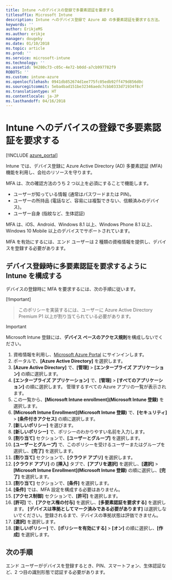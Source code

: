 ```yaml
---
title: Intune へのデバイスの登録で多要素認証を要求する
titlesuffix: Microsoft Intune
description: Intune へのデバイス登録で Azure AD の多要素認証を要求する方法。
keywords: ''
author: ErikjeMS
ms.author: erikje
manager: dougeby
ms.date: 01/10/2018
ms.topic: article
ms.prod: ''
ms.service: microsoft-intune
ms.technology: ''
ms.assetid: 94280c73-c05c-4e72-b0dd-a7cb997782f9
ROBOTS: ''
ms.custom: intune-azure
ms.openlocfilehash: 0941db852674d1ee775fc05edb92ff479d856d0c
ms.sourcegitcommit: 5eba4bad151be32346aedc7cbb0333d71934f8cf
ms.translationtype: HT
ms.contentlocale: ja-JP
ms.lasthandoff: 04/16/2018
---
```

# <a name="require-multi-factor-authentication-for-intune-device-enrollments"></a>Intune へのデバイスの登録で多要素認証を要求する

[!INCLUDE [azure_portal](./includes/azure_portal.md)]

Intune では、デバイス登録に Azure Active Directory (AD) 多要素認証 (MFA) 機能を利用し、会社のリソースを守ります。

MFA は、次の確認方法のうち 2 つ以上を必須にすることで機能します。

- ユーザーが知っている情報 (通常はパスワードまたは PIN)。
- ユーザーの所持品 (電話など、容易には複製できない、信頼済みのデバイス)。
- ユーザー自身 (指紋など、生体認証)

MFA は、iOS、Android、Windows 8.1 以上、Windows Phone 8.1 以上、Windows 10 Mobile 以上のデバイスでサポートされています。

MFA を有効にするには、エンド ユーザーは 2 種類の資格情報を提供し、デバイスを登録する必要があります。

## <a name="configure-intune-to-require-multi-factor-authentication-at-device-enrollment"></a>デバイス登録時に多要素認証を要求するように Intune を構成する

デバイスの登録時に MFA を要求するには、次の手順に従います。

[!Important]
>このポリシーを実装するには、ユーザーに Azure Active Directory Premium P1 以上が割り当てられている必要があります。

>[!Important]
>Microsoft Intune 登録には、**デバイス ベースのアクセス規則**を構成しないでください。

1. 資格情報を利用し、[Microsoft Azure Portal](https://portal.azure.com) にサインインします。
2. ポータルで、**[Azure Active Directory]** を選択します。
2. **[Azure Active Directory]** で、**[管理]** > **[エンタープライズ アプリケーション]** の順に選択します。
3. **[エンタープライズ アプリケーション]** で、**[管理]** > **[すべてのアプリケーション]** の順に選択します。 管理するすべての Azure アプリの一覧が表示されます。
3. この一覧から、**[Microsoft Intune enrollment]\(Microsoft Intune 登録\)** を選択します。
4. **[Microsoft Intune Enrollment]\(Microsoft Intune 登録\)** で、**[セキュリティ]** > **[条件付きアクセス]** の順に選択します。
5. **[新しいポリシー]** を選びます。
6. **[新しいポリシー]** で、ポリシーのわかりやすい名前を入力します。
7. **[割り当て]** セクションで、**[ユーザーとグループ]** を選択します。
8. **[ユーザーとグループ]** で、このポリシーを受けるユーザーまたはグループを選択し、**[完了]** を選択します。
9. **[割り当て]** セクションで、**[クラウド アプリ]** を選択します。
10. **[クラウド アプリ]** の **[挿入]** タブで、**[アプリを選択]** を選択し、**[選択]** > **[Microsoft Intune Enrollment]\(Microsoft Intune 登録\)** の順に選択し、**[完了]** を選択します。
11. **[割り当て]** セクションで、**[条件]** を選択します。
12. **[条件]** では、MFA 設定を構成する必要はありません。
13. **[アクセス制御]** セクションで、**[許可]** を選択します。
14. **[許可]** で、**[アクセス権の付与]** を選択し、**[多要素認証を要求する]** を選択します。
    **[デバイスは準拠としてマーク済みである必要があります]** は選択しないでください。登録されるまで、デバイスの準拠状態は評価できません。
15. **[選択]** を選択します。
16. **[新しいポリシー]** で、**[ポリシーを有効にする]** > **[オン]** の順に選択し、**[作成]** を選択します。



## <a name="next-steps"></a>次の手順

エンド ユーザーがデバイスを登録するとき、PIN、スマートフォン、生体認証など、2 つ目の識別形態で認証する必要があります。
